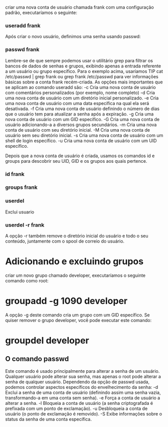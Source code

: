 criar uma nova conta de usuário chamada frank com uma configuração padrão,
executaríamos o seguinte:
### useradd frank


Após criar o novo usuário, definimos uma senha usando passwd:
### passwd frank


Lembre-se de que sempre podemos usar o utilitário grep para filtrar os bancos de
dados de senhas e grupos, exibindo apenas a entrada referente a um usuário ou
grupo específico. Para o exemplo acima, usaríamos
TIP
cat /etc/passwd | grep frank
ou
grep frank /etc/passwd
para ver informações básicas sobre a conta frank recém-criada.
As opções mais importantes que se aplicam ao comando useradd são:
-c
Cria uma nova conta de usuário com comentários personalizados (por exemplo, nome
completo)
-d
Cria uma nova conta de usuário com um diretório inicial personalizado.
-e
Cria uma nova conta de usuário com uma data específica na qual ela será desativada.
-f
Cria uma nova conta de usuário definindo o número de dias que o usuário tem para atualizar a
senha após a expiração.
-g
Cria uma nova conta de usuário com um GID específico.
-G
Cria uma nova conta de usuário adicionando-a a diversos grupos secundários.
-m
Cria uma nova conta de usuário com seu diretório inicial.
-M
Cria uma nova conta de usuário sem seu diretório inicial.
-s
Cria uma nova conta de usuário com um shell de login específico.
-u
Cria uma nova conta de usuário com um UID específico.



Depois que a nova conta de usuário é criada, usamos os comandos id e groups para descobrir seu
UID, GID e os grupos aos quais pertence.
### id frank

### groups frank

### userdel
Exclui usuario

### userdel -r frank
A opção -r também remove o diretório inicial do
usuário e todo o seu conteúdo, juntamente com o spool de correio do usuário.



# Adicionando e excluindo grupos


criar um novo grupo chamado developer, executaríamos o seguinte comando como root:
# groupadd -g 1090 developer
A opção -g deste comando cria um grupo com um GID específico.
Se quiser remover o grupo developer, você pode executar este comando:
# groupdel developer



## O comando passwd
Este comando é usado principalmente para alterar a senha de um usuário. Qualquer usuário pode
alterar sua senha, mas apenas o root pode alterar a senha de qualquer usuário.
Dependendo da opção de passwd usada, podemos controlar aspectos específicos do
envelhecimento da senha:
-d
Exclui a senha de uma conta de usuário (definindo assim uma senha vazia, transformando-a
em uma conta sem senha).
-e
Força a conta de usuário a alterar a senha.
-l
Bloqueia a conta de usuário (a senha criptografada é prefixada com um ponto de exclamação).
-u
Desbloqueia a conta de usuário (o ponto de exclamação é removido).
-S
Exibe informações sobre o status da senha de uma conta específica.